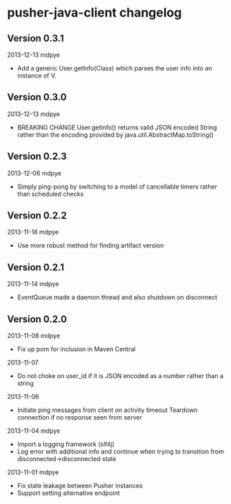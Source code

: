 # pusher-java-client changelog

## Version 0.3.1
2013-12-13 mdpye
 * Add a generic User.getInfo(Class<V>) which parses the user info into an instance of V.

## Version 0.3.0
2013-12-13 mdpye
 * BREAKING CHANGE User.getInfo() returns valid JSON encoded String rather than the encoding provided by java.util.AbstractMap.toString()

## Version 0.2.3
2013-12-06 mdpye
 * Simply ping-pong by switching to a model of cancellable timers rather than scheduled checks

## Version 0.2.2
2013-11-18 mdpye
 * Use more robust method for finding artifact version

## Version 0.2.1
2013-11-14 mdpye
 * EventQueue made a daemon thread and also shutdown on disconnect

## Version 0.2.0
2013-11-08 mdpye
 * Fix up pom for inclusion in Maven Central

2013-11-07
 * Do not choke on user_id if it is JSON encoded as a number
   rather than a string

2013-11-06
 * Initiate ping messages from client on activity timeout
   Teardown connection if no response seen from server

2013-11-04 mdpye
 * Import a logging framework (slf4j)
 * Log error with additional info and continue when trying to 
   transition from disconnected->disconnected state

2013-11-01 mdpye
 * Fix state leakage between Pusher instances
 * Support setting alternative endpoint

